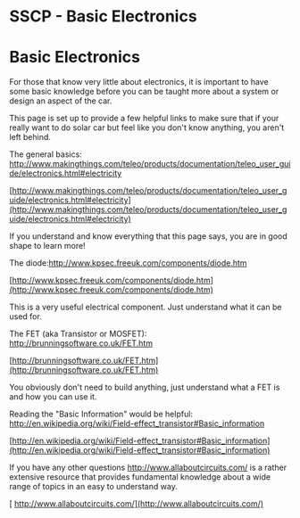 # SSCP - Basic Electronics

# Basic Electronics

For those that know very little about electronics, it is important to have some basic knowledge before you can be taught more about a system or design an aspect of the car.

This page is set up to provide a few helpful links to make sure that if your really want to do solar car but feel like you don't know anything, you aren't left behind.

The general basics: http://www.makingthings.com/teleo/products/documentation/teleo_user_guide/electronics.html#electricity

[http://www.makingthings.com/teleo/products/documentation/teleo_user_guide/electronics.html#electricity](http://www.makingthings.com/teleo/products/documentation/teleo_user_guide/electronics.html#electricity)

If you understand and know everything that this page says, you are in good shape to learn more!

The diode:http://www.kpsec.freeuk.com/components/diode.htm

[http://www.kpsec.freeuk.com/components/diode.htm](http://www.kpsec.freeuk.com/components/diode.htm)

This is a very useful electrical component. Just understand what it can be used for.

The FET (aka Transistor or MOSFET): http://brunningsoftware.co.uk/FET.htm

[http://brunningsoftware.co.uk/FET.htm](http://brunningsoftware.co.uk/FET.htm)

You obviously don't need to build anything, just understand what a FET is and how you can use it.

Reading the "Basic Information" would be helpful: http://en.wikipedia.org/wiki/Field-effect_transistor#Basic_information

[http://en.wikipedia.org/wiki/Field-effect_transistor#Basic_information](http://en.wikipedia.org/wiki/Field-effect_transistor#Basic_information)

If you have any other questions http://www.allaboutcircuits.com/ is a rather extensive resource that provides fundamental knowledge about a wide range of topics in an easy to understand way.

[ http://www.allaboutcircuits.com/](http://www.allaboutcircuits.com/)

